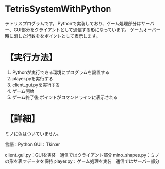 # TetrisSystemWithPython

テトリスプログラムです。
Pythonで実装しており、ゲーム処理部分はサーバー、GUI部分をクライアントとして通信する形になっています。
ゲームオーバー時に消した行数ををポイントとして表示します。




# 【実行方法】
1. Pythonが実行できる環境にプログラムを設置する
2. player.pyを実行する
3. client_gui.pyを実行する
4. ゲーム開始
5. ゲーム終了後 ポイントがコマンドラインに表示される

# 【詳細】
ミノに色はついていません。

言語：Python
GUI：Tkinter

client_gui.py：GUIを実装　通信ではクライアント部分
mino_shapes.py：ミノの形を表すデータを保持
player.py：ゲーム処理を実装　通信ではサーバー部分
